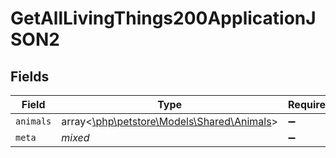 # GetAllLivingThings200ApplicationJSON2


## Fields

| Field                                                                        | Type                                                                         | Required                                                                     | Description                                                                  |
| ---------------------------------------------------------------------------- | ---------------------------------------------------------------------------- | ---------------------------------------------------------------------------- | ---------------------------------------------------------------------------- |
| `animals`                                                                    | array<[\php\petstore\Models\Shared\Animals](../../models/shared/Animals.md)> | :heavy_minus_sign:                                                           | N/A                                                                          |
| `meta`                                                                       | *mixed*                                                                      | :heavy_minus_sign:                                                           | N/A                                                                          |